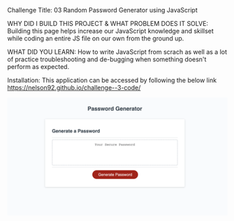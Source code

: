 Challenge Title: 03 Random Password Generator using JavaScript

WHY DID I BUILD THIS PROJECT & WHAT PROBLEM DOES IT SOLVE: Building this page helps increase our JavaScript knowledge and skillset while coding an entire JS file on our own from the ground up. 


WHAT DID YOU LEARN: How to write JavaScript from scrach as well as a lot of practice troubleshooting and de-bugging when something doesn't perform as expected. 

Installation: This application can be accessed by following the below link
https://nelson92.github.io/challenge--3-code/

 ![alt text](Develop/images/password_generator.png)
